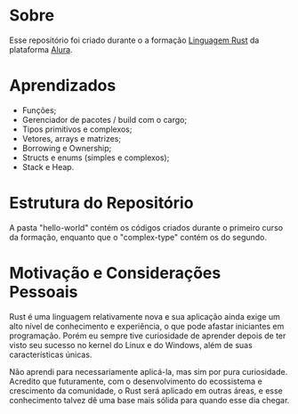 # Sobre
Esse repositório foi criado durante o a formação [Linguagem Rust](https://cursos.alura.com.br/formacao-rust) da plataforma [Alura](https://www.alura.com.br/).

# Aprendizados
* Funções;
* Gerenciador de pacotes / build com o cargo;
* Tipos primitivos e complexos;
* Vetores, arrays e matrizes;
* Borrowing e Ownership;
* Structs e enums (simples e complexos);
* Stack e Heap.

# Estrutura do Repositório
A pasta "hello-world" contém os códigos criados durante o primeiro curso da formação, enquanto que o "complex-type" contém os do segundo.

# Motivação e Considerações Pessoais
Rust é uma linguagem relativamente nova e sua aplicação ainda exige um alto nível de conhecimento e experiência, o que pode afastar iniciantes em programação. Porém eu sempre tive curiosidade de aprender depois de ter visto seu sucesso no kernel do Linux e do Windows, além de suas características únicas.

Não aprendi para necessariamente aplicá-la, mas sim por pura curiosidade. Acredito que futuramente, com o desenvolvimento do ecossistema e crescimento da comunidade, o Rust será aplicado em outras áreas, e esse conhecimento talvez dê uma base mais sólida para quando esse dia chegar.